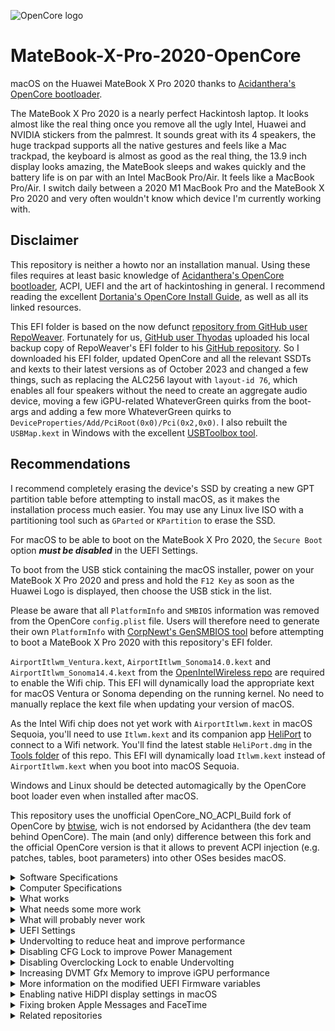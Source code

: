 ![OpenCore logo](https://github.com/acidanthera/OpenCorePkg/raw/master/Docs/Logos/OpenCore_with_text_Small.png)

# MateBook-X-Pro-2020-OpenCore
macOS on the Huawei MateBook X Pro 2020 thanks to [Acidanthera's OpenCore bootloader](https://github.com/acidanthera/OpenCorePkg).

The MateBook X Pro 2020 is a nearly perfect Hackintosh laptop. It looks almost like the real thing once you remove all the ugly Intel, Huawei and NVIDIA stickers from the palmrest. It sounds great with its 4 speakers, the huge trackpad supports all the native gestures and feels like a Mac trackpad, the keyboard is almost as good as the real thing, the 13.9 inch display looks amazing, the MateBook sleeps and wakes quickly and the battery life is on par with an Intel MacBook Pro/Air. It feels like a MacBook Pro/Air. I switch daily between a 2020 M1 MacBook Pro and the MateBook X Pro 2020 and very often wouldn't know which device I'm currently working with.

## Disclaimer
This repository is neither a howto nor an installation manual. Using these files requires at least basic knowledge of [Acidanthera's OpenCore bootloader](https://github.com/acidanthera/OpenCorePkg), ACPI, UEFI and the art of hackintoshing in general. I recommend reading the excellent [Dortania's OpenCore Install Guide](https://dortania.github.io/OpenCore-Install-Guide), as well as all its linked resources.

This EFI folder is based on the now defunct [repository from GitHub user RepoWeaver](https://github.com/RepoWeaver/MateBook-X-Pro-2020-OpenCore). Fortunately for us, [GitHub user Thyodas](https://github.com/Thyodas) uploaded his local backup copy of RepoWeaver's EFI folder to his [GitHub repository](https://github.com/Thyodas/MateBook-X-Pro-2020-OpenCore). 
So I downloaded his EFI folder, updated OpenCore and all the relevant SSDTs and kexts to their latest versions as of October 2023 and changed a few things, such as replacing the ALC256 layout with `layout-id 76`, which enables all four speakers without the need to create an aggregate audio device, moving a few iGPU-related WhateverGreen quirks from the boot-args and adding a few more WhateverGreen quirks to `DeviceProperties/Add/PciRoot(0x0)/Pci(0x2,0x0)`. I also rebuilt the `USBMap.kext` in Windows with the excellent [USBToolbox tool](https://github.com/USBToolBox/tool).

## Recommendations
I recommend completely erasing the device's SSD by creating a new GPT partition table before attempting to install macOS, as it makes the installation process much easier. You may use any Linux live ISO with a partitioning tool such as `GParted` or `KPartition` to erase the SSD.

For macOS to be able to boot on the MateBook X Pro 2020, the `Secure Boot` option  _**must be disabled**_ in the UEFI Settings.

To boot from the USB stick containing the macOS installer, power on your MateBook X Pro 2020 and press and hold the `F12 Key` as soon as the Huawei Logo is displayed, then choose the USB stick in the list.

Please be aware that all `PlatformInfo` and `SMBIOS` information was removed from the OpenCore `config.plist` file. Users will therefore need to generate their own `PlatformInfo` with [CorpNewt's GenSMBIOS tool](https://github.com/corpnewt/GenSMBIOS) before attempting to boot a MateBook X Pro 2020 with this repository's EFI folder.

`AirportItlwm_Ventura.kext`, `AirportItlwm_Sonoma14.0.kext` and `AirportItlwm_Sonoma14.4.kext` from the [OpenIntelWireless repo](https://github.com/OpenIntelWireless/itlwm) are required to enable the Wifi chip. This EFI will dynamically load the appropriate kext for macOS Ventura or Sonoma depending on the running kernel. No need to manually replace the kext file when updating your version of macOS. 

As the Intel Wifi chip does not yet work with `AirportItlwm.kext` in macOS Sequoia, you'll need to use `Itlwm.kext` and its companion app [HeliPort](https://github.com/OpenIntelWireless/HeliPort/releases) to connect to a Wifi network. You'll find the latest stable `HeliPort.dmg` in the [Tools folder](https://github.com/jlempen/MateBook-X-Pro-2020-OpenCore/blob/main/Tools/HeliPort_v1.5.dmg) of this repo. This EFI will dynamically load `Itlwm.kext` instead of `AirportItlwm.kext` when you boot into macOS Sequoia.

Windows and Linux should be detected automagically by the OpenCore boot loader even when installed after macOS.

This repository uses the unofficial OpenCore_NO_ACPI_Build fork of OpenCore by [btwise](https://gitee.com/btwise/OpenCore_NO_ACPI), wich is not endorsed by Acidanthera (the dev team behind OpenCore). The main (and only) difference between this fork and the official OpenCore version is that it allows to prevent ACPI injection (e.g. patches, tables, boot parameters) into other OSes besides macOS.

<details>
  <summary>Software Specifications</summary>
  
## Software Specifications
| Software         | Version                            |
| ---------------- | ---------------------------------- |
| Target OS        | Apple macOS 15 Sequoia, 14 Sonoma and 13 Ventura |
| OpenCore         | [MOD-OC v1.0.2](https://github.com/wjz304/OpenCore_NO_ACPI_Build/releases/download/1.0.2_e9b40ba/OpenCore-Mod-1.0.2-RELEASE.zip) |
| SMBIOS           | MacBookPro16,2 |
| UEFI Firmware    | v1.26 |
| SSD format       | APFS file system, GPT partition table |
</details>

<details>
  <summary>Computer Specifications</summary>
  
## Computer Specifications
| Device           | Hardware                           |
| ---------------- | ---------------------------------- |
| CPU              | Intel Core i7-10510U (1.8 - 4.9 GHz, Comet Lake) |
| iGPU             | Intel UHD Graphics 620 |
| dGPU             | NVIDIA GeForce MX250 |
| Audio            | Realtek ALC 256 |
| RAM              | 2x8 GB LPDDR3 2133 MHz |
| Wifi + Bluetooth | Wifi 5 AC9560, Bluetooth 5.0 |
| Storage          | Samsung PM981 NVMe PCIe 1 TB SSD (unsupported), replaced with a Western Digital SN850 NVMe PCIe 1 TB SSD |
| USB Type-C | Supports Power Delivery and DisplayPort |
| USB-A 3.0| |
| Camera | 1 MPix recessed camera VID 0x05c8 PID 0x03c0 |
| Keyboard / Trackpad | |
| Display | 13.90 inch 3:2, 3000 x 2000 LTPS 260 PPI, 10-Point Capacitive |
| Battery | 56 Wh |
| Accelerometers, gyroscopes, ambient light sensors | |
</details>

<details>
  <summary>What works</summary>
  
## What works
- [x] CPU power management (`CPUFriend.kext` with `CPUFriendDataProvider.kext`)
- [x] CPU SpeedStep (`CPUFriend.kext` with `CPUFriendDataProvider.kext`)
- [x] iGPU with full acceleration (`WhateverGreen.kext`, `AAPL,ig-platform-id 0400A53E`, `device-id A53E0000`)
- [x] SSD drive (`NVMeFix.kext`)
- [x] Sleep/hibernate and wake
- [x] Rear left USB-C port with hotplug (`USBMap.kext`)
- [x] Front left USB-C port with hotplug for USB 1.1 and USB 2.0 devices only (`USBMap.kext`)
- [x] Right USB 3.0 port with hotplug (`USBMap.kext`)
- [x] WLAN (`AirportItlwm.kext`)
- [x] Bluetooth (`IntelBluetoothFirmware.kext` with `IntelBTPatcher.kext` and `BlueToolFixup.kext`)
- [x] Nose-Camera VID 0x05c8 PID 0x03c0 (don't forget to pop it up :-)
- [x] Internal quad speakers, microphone and Combojack (`AppleALC.kext`, `alcid=76`)
- [x] Keyboard with working brightness, volume and mute keys (`VoodooPS2.kext`)
- [x] Trackpad with native multi-touch gestures (`VoodooI2C.kext` with `VoodooI2CHID.kext`)
- [x] Touchscreen (`VoodooI2C.kext` with `VoodooI2CHID.kext`) (disabled for now)
- [x] Battery percentage and cycle count (`VirtualSMC.kext` with `SMCBatteryManager.kext`)
- [x] USB Type-C Power Delivery
</details>

<details>
  <summary>What needs some more work</summary>
  
## What needs some more work
- [ ] Thunderbolt
- [ ] Front left USB-C port hotplug with USB 3.x devices (depends on Thunderbolt). Using a USB-C hub on this port causes a kernel panic and restart after unplugging the hub. Using the port for power delivery seems to work fine, though.
- [ ] Accelerometers, gyroscope
- [ ] Ambient light sensor
</details>

<details>
  <summary>What will probably never work</summary>
  
## What will probably never work
- [ ] NVIDIA GeForce MX250 dGPU (disabled with an SSDT)
- [ ] Fingerprint sensor (disabled in the UEFI BIOS)
</details>

<details>
  <summary>UEFI Settings</summary>
  
## UEFI Settings
To enter the UEFI Settings, power on your MateBook X Pro 2020 and press and hold the `F2 Key` as soon as the Huawei Logo is displayed on the screen.

The `Secure Boot` setting ***must be disabled to boot macOS***.

All other settings may remain on their default values and won't prevent macOS from booting, but keep in mind that every disabled device saves power and increases the battery runtime. For example, as the fingerprint reader won't work in macOS, disabling the device in the UEFI Settings is recommended unless you plan on using another operating system on the device as well. 
</details>

<details>
  <summary>Undervolting to reduce heat and improve performance</summary>
  
## Undervolting to reduce heat and improve performance
The `VoltageShift.kext` undervolting tool is already included and enabled in this repository's `Kexts` folder. To be able to launch the `voltageshift` command line tool from anywhere, copy [VoltageShift from the Tools folder](https://github.com/jlempen/MateBook-X-Pro-2020-OpenCore/blob/main/Tools/VoltageShift-EFI.zip) to your `/usr/local/bin` folder by entering `sudo cp voltageshift /usr/local/bin/` in the macOS terminal after navigating to the folder where you downloaded and unzipped the `voltageshift` executable file.

Please refer to the instructions found in the [VoltageShift repository](https://github.com/sicreative/VoltageShift), as well as to the excellent howto found in [zearp's repository](https://github.com/zearp/Nucintosh#undervolting).

Once you have found an undervolting configuration that works well on your device, make it permanent by entering the following command in the terminal after navigating to the folder where you downloaded and unzipped the `VoltageShift-EFI.zip` file:
> sudo ./voltageshift buildlaunchd -120 -50 -80 0 0 0 1 28 18 0.002 60

The above undervolting values are only an example and shouldn't be used on your system.
</details>

<details>
  <summary>Disabling CFG Lock to improve Power Management</summary>
  
## Disabling CFG Lock to improve Power Management
1. Boot into OpenCore
2. Press Space to see the list of tools
3. Select `Disable CFG Lock`
4. Press enter
5. Restart

To verify this worked, press Space and select the `Check CFG Lock State` tool -- if it was successful, you'll see:

> This firmware has UNLOCKED MSR 0xE2 register!

Finally, edit `config.plist` and set `Kernel -> Quirks -> AppleCpuPmCfgLock` and `Kernel -> Quirks -> AppleXcpmCfgLock` to `false` and reboot.
</details>

<details>
  <summary>Disabling Overclocking Lock to enable Undervolting</summary>
  
## Disabling Overclocking Lock to enable Undervolting
1. Boot into OpenCore
2. Press Space to see the list of tools
3. Select `Disable Overclocking Lock`
4. Press enter
5. Restart
</details>

<details>
  <summary>Increasing DVMT Gfx Memory to improve iGPU performance</summary>
  
## Increasing DVMT Gfx Memory to improve iGPU performance
1. Boot into OpenCore
2. Press Space to see the list of tools
3. Select `Set DVMT to 64M`
4. Press enter
5. Then select `Set Total GFX Mem to MAX`
6. Press enter
7. Restart

Finally, edit `config.plist` and delete or comment out `framebuffer-fbmem` and `framebuffer-stolenmem` in `Device Properties -> Add -> PciRoot(0x0)/Pci(0x2,0x0)` and restart.
</details>

<details>
  <summary>More information on the modified UEFI Firmware variables</summary>
  
## More information on the modified UEFI Firmware variables 
| VarName | VarOffset | VarStore | From | To |
| ---------------- | -- | -- | --------- | --------- |
| CFG Lock | 0x3E | 0x3 (CpuSetup) | 0x1 (Enabled) | 0x0 (Disabled) |
| Overclocking Lock | 0xDA | 0x3 (CpuSetup) | 0x1 (Enabled) | 0x0 (Disabled) |
| VT-d | 0x10B | 0x2 (SaSetup) | 0x1 (Enabled) | 0x0 (Disabled) |
| DVMT Pre-Allocated | 0x107 | 0x2 (SaSetup) | 0x1 (32M) | 0x2 (64M) |
| DVMT Total Gfx Mem | 0x108 | 0x2 (SaSetup) | 0x2 (256M) | 0x3 (MAX) |

To revert all changes made to the UEFI Firmware variables to their default values, enable the corresponding entries in the `config.plist` file under `Misc` -> `Tools`, restart to the OpenCore menu, press space to see the list of tools and revert the changes by launching the option you wish to revert to its default value:
- `Enable CFG Lock`
- `Enable Overclocking Lock`
- `Set DVMT to default (32M)`
- `Set Total GFX Mem to default (256M)`

Repeat for every UEFI variable you wish to revert to its default value.

***Please be aware that you need to revert any changes made to your `config.plist` file before reverting the UEFI variables to their default values, or macOS won't boot anymore!***
</details>

<details>
  <summary>Enabling native HiDPI display settings in macOS</summary>
  
## Enabling native HiDPI display settings in macOS
On the installed macOS system, the default display resolution is already "Retina", as the native 3000x2000 resolution is scaled down to 1500x1000. To enable a few more native HiDPI settings in the Display Preferences of macOS, download and run the [one-key-hidpi](https://github.com/jlempen/one-key-hidpi) script and select the option `(6) 3000x2000 Display`.
I also recommend downloading and installing [BetterDisplay](https://github.com/waydabber/BetterDisplay) to change and manage the display resolutions on the MateBook X Pro 2020.
</details>

<details>
  <summary>Fixing broken Apple Messages and FaceTime</summary>
  
## Fixing broken Apple Messages and FaceTime
To fix issues with Apple Messages and FaceTime related to the [Intel Wireless driver](https://github.com/OpenIntelWireless/itlwm) on macOS Sonoma and Sequoia, disable all `AirportItlwm-***.kext` entries under `Kernel -> Add` in your `config.plist` file and use the [itlwm_v2.3.0_stable.kext.zip](https://github.com/OpenIntelWireless/itlwm/releases/download/v2.3.0/itlwm_v2.3.0_stable.kext.zip) and its companion app [HeliPort](https://github.com/OpenIntelWireless/HeliPort/releases/download/v1.5.0/HeliPort.dmg) instead.
The latest version 2.3.0 of itlwm.kext is already included in the Kext folder and `config.plist` file.
</details>

<details>
  <summary>Related repositories</summary>
  
## Related repositories
* https://github.com/RepoWeaver/MateBook-X-Pro-2020-OpenCore
* https://github.com/Thyodas/MateBook-X-Pro-2020-OpenCore
* https://github.com/Chilluminati91/Huawei-Matebook-X-Pro-2020-Hackintosh
* https://github.com/mrjohndoe01/Huawei-Matebook-X-Pro-Hackintosh
* https://github.com/ske1996/matebook-x-2020-Hackintosh-OpenCore
* https://github.com/tmbt78/Huawei-Matebook-X-2020-Hackintosh
</details>
